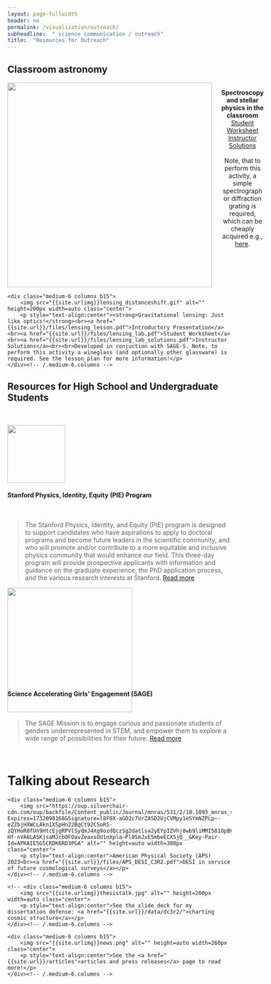 ```yaml
---
layout: page-fullwidth
header: no
permalink: /visualization/outreach/
subheadline:  " science communication / outreach"
title:  "Resources for Outreach"
---
```

<h2>Classroom astronomy</h2>
<div class="row t60">
    <div class="medium-6 columns b15">
        <img src="https://cdn-gddfb.nitrocdn.com/XMOCPBDkJQcfbMeyrNhpgTZaRuIaedyd/assets/images/optimized/rev-386ba70/www.atascientific.com.au/wp-content/uploads/2020/01/Spectrometry-and-Spectroscopy.jpg" alt="" height=auto width=460px class="center">
        <p style="text-align:center"><strong>Spectroscopy and stellar physics in the classroom</strong><br><a href="{{site.url}}/files/Spectroscopy_and_Stellar_Physics.pdf">Student Worksheet</a><br><a href="{{site.url}}/files/Spectroscopy_and_Stellar_Physics_solutions.pdf">Instructor Solutions</a><br><br>Note, that to perform this activity, a simple spectrograph or diffraction grating is required, which can be cheaply acquired e.g., <a href="https://www.arborsci.com/products/quantitative-spectroscope?currency=USD&variant=18111874400329&utm_source=google&utm_medium=cpc&utm_campaign=Google%20Shopping&stkn=76ed39d3225f&gad_source=1&gclid=Cj0KCQiAire5BhCNARIsAM53K1iyqFHYY16xAX1mYkjojA6Y1Fk2gn7omLaHruQYyGIUwNWkU5iZPX4aAle1EALw_wcB">here</a>.</p>
    </div><!-- /.medium-6.columns -->

    <div class="medium-6 columns b15">
        <img src="{{site.urlimg}}lensing_distanceshift.gif" alt="" height=200px width=auto class="center">
        <p style="text-align:center"><strong>Gravitational lensing: Just like optics!</strong><br><a href="{{site.url}}/files/lensing_lesson.pdf">Introductory Presentation</a><br><a href="{{site.url}}/files/lensing_lab.pdf">Student Worksheet</a><br><a href="{{site.url}}/files/lensing_lab_solutions.pdf">Instructor Solutions</a><br><br>Developed in conjuction with SAGE-S. Note, to perform this activity a wineglass (and optionally other glassware) is required. See the lesson plan for more information!</p>
    </div><!-- /.medium-6.columns -->

</div><!-- /.row -->
<h2>Resources for High School and Undergraduate Students</h2><br>
<p><img src="https://physics.stanford.edu/sites/physics/files/styles/hero_no_text_1200px_/public/media/image/stanford_pie_banner_0.png" alt="" style="display:inline-block; padding-right:10px; width:auto; height:130px;"><h4>Stanford Physics, Identity, Equity (PIE) Program</h4><br><blockquote>The Stanford Physics, Identity, and Equity (PIE) program is designed to support candidates who have aspirations to apply to doctoral programs and become future leaders in the scientific community, and who will promote and/or contribute to a more equitable and inclusive physics community that would enhance our field. This three-day program will provide prospective applicants with information and guidance on the graduate experience, the PhD application process, and the various research interests at Stanford. <a href="https://physics.stanford.edu/inclusion/stanford-pie">Read more</a></blockquote></p>

<p><img src="https://nationallabs.org/wp-content/uploads/2017/03/slac-logo-1-1200x1000.png" alt="" style="display:inline-block; padding-right:30px; width:auto; height:280px; margin: 0px -70px -70px 0px"><h4>Science Accelerating Girls' Engagement (SAGE)</h4><br><blockquote>The SAGE Mission is to engage curious and passionate students of genders underrepresented in STEM, and empower them to explore a wide range of possibilities for their future. <a href="https://sage.slac.stanford.edu/">Read more</a></blockquote></p><br>

<h1>Talking about Research</h1>
<div class="row t60">

    <div class="medium-6 columns b15">
        <img src="https://oup.silverchair-cdn.com/oup/backfile/Content_public/Journal/mnras/531/2/10.1093_mnras_stae1316/1/m_stae1316fig11.jpeg?Expires=1732098168&Signature=l8F0X-aGO2c7UrZASD2UjCVMpy1eSYmNZPLp~-eZZbjHXWCLAkn1XSpHn22BqCt92C5oRS-zQYHoR8fUn9HtcEjgRPVlSydmJ4Xg9ozdQczSg2datlsa2yEYpIZVhj0wb9liMMI581OpBCDFhmTYpgAuIWp4qXKxEW~csIChPqIyytPwkC8TmidvWtydGYsxZHvw3AjlbfU1oEpJNv3os3clSPR9sJajCGzybhMW7Y9d87EwbwQrOM10~9I1hQfsSOQZYDeUES5h15Xt~Ctc5uKDGp07ch-Hf-nVA6LA5KjsaMJcbOFOavZeaxsOU1nXpla~Pl8SmJxE5mbeECX5jQ__&Key-Pair-Id=APKAIE5G5CRDK6RD3PGA" alt="" height=auto width=380px class="center">
        <p style="text-align:center">American Physical Society (APS) 2023<br><a href="{{site.url}}/files/APS_DESI_C3R2.pdf">DESI in service of future cosmological surveys</a></p>
    </div><!-- /.medium-6.columns -->

    <!-- <div class="medium-6 columns b15">
        <img src="{{site.urlimg}}thesistalk.jpg" alt="" height=200px width=auto class="center">
        <p style="text-align:center">See the slide deck for my dissertation defense: <a href="{{site.url}}/data/dc3r2/">charting cosmic structure</a></p>
    </div><!-- /.medium-6.columns --> 

    <div class="medium-6 columns b15">
        <img src="{{site.urlimg}}news.png" alt="" height=auto width=260px class="center">
        <p style="text-align:center">See the <a href="{{site.url}}/articles">articles and press releases</a> page to read more!</p>
    </div><!-- /.medium-6.columns -->
</div><!-- /.row -->
